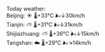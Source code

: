 Today weather:  
Beijing: ☀️   🌡️+33°C 🌬️↓30km/h  
Tianjin: ⛅️  🌡️+31°C 🌬️↓31km/h  
Shijiazhuang: ⛅️  🌡️+36°C 🌬️↓15km/h  
Tangshan: ☁️   🌡️+29°C 🌬️↘14km/h  
